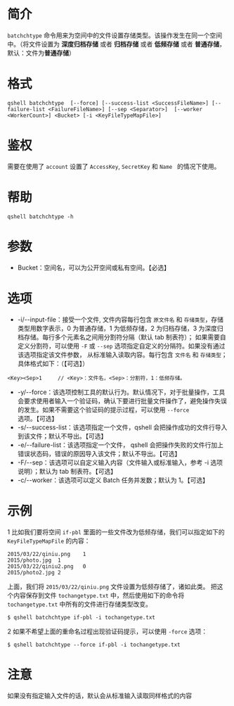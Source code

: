 # 简介
`batchchtype` 命令用来为空间中的文件设置存储类型。该操作发生在同一个空间中。（将文件设置为 **深度归档存储** 或者 **归档存储** 或者 **低频存储** 或者 **普通存储**，默认：文件为**普通存储**）

# 格式
```
qshell batchchtype  [--force] [--success-list <SuccessFileName>] [--failure-list <FailureFileName>] [--sep <Separator>]  [--worker <WorkerCount>] <Bucket> [-i <KeyFileTypeMapFile>]
```

# 鉴权
需要在使用了 `account` 设置了 `AccessKey`, `SecretKey` 和 `Name ` 的情况下使用。

# 帮助 
```
qshell batchchtype -h
```

# 参数
- Bucket：空间名，可以为公开空间或私有空间。【必选】

# 选项
- -i/--input-file：接受一个文件, 文件内容每行包含 `原文件名` 和 `存储类型`，存储类型用数字表示，0 为普通存储，1 为低频存储，2 为归档存储，3 为深度归档存储。每行多个元素名之间用分割符分隔（默认 tab 制表符）； 如果需要自定义分割符，可以使用 `-F` 或 `--sep` 选项指定自定义的分隔符。如果没有通过该选项指定该文件参数， 从标准输入读取内容。每行包含 `文件名` 和 `存储类型`；具体格式如下：（【可选】）
```
<Key><Sep>1     // <Key>：文件名，<Sep>：分割符，1：低频存储。
```
- -y/--force：该选项控制工具的默认行为。默认情况下，对于批量操作，工具会要求使用者输入一个验证码，确认下要进行批量文件操作了，避免操作失误的发生。如果不需要这个验证码的提示过程，可以使用 `--force` 选项。【可选】
- -s/--success-list：该选项指定一个文件，qshell 会把操作成功的文件行导入到该文件；默认不导出。【可选】
- -e/--failure-list：该选项指定一个文件， qshell 会把操作失败的文件行加上错误状态码，错误的原因导入该文件；默认不导出。【可选】
- -F/--sep：该选项可以自定义输入内容（文件输入或标准输入，参考 -i 选项说明）；默认为 tab 制表符。【可选】
- -c/--worker：该选项可以定义 Batch 任务并发数；默认为 1。【可选】

# 示例
1 比如我们要将空间 `if-pbl` 里面的一些文件改为低频存储，我们可以指定如下的`KeyFileTypeMapFile` 的内容：
```
2015/03/22/qiniu.png	1
2015/photo.jpg	1
2015/03/22/qiniu2.png	0
2015/photo2.jpg	2
```

上面，我们将 `2015/03/22/qiniu.png` 文件设置为低频存储了，诸如此类。
把这个内容保存到文件 `tochangetype.txt` 中，然后使用如下的命令将 `tochangetype.txt` 中所有的文件进行存储类型改变。

```
$ qshell batchchtype if-pbl -i tochangetype.txt
```

2 如果不希望上面的重命名过程出现验证码提示，可以使用 `-force` 选项：
```
$ qshell batchchtype --force if-pbl -i tochangetype.txt
```

# 注意
如果没有指定输入文件的话，默认会从标准输入读取同样格式的内容
